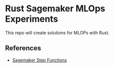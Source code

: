 # Rust Sagemaker MLOps Experiments

This repo will create solutions for MLOPs with Rust.


## References

* [Sagemaker Step Functions](https://docs.aws.amazon.com/step-functions/latest/dg/connect-sagemaker.html)

